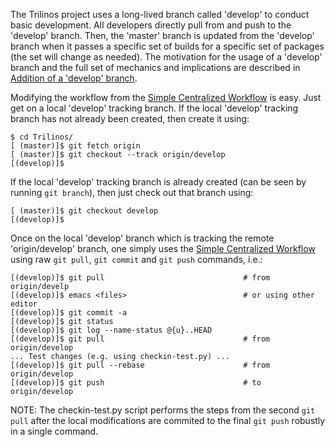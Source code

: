 The Trilinos project uses a long-lived branch called 'develop' to conduct basic development.  All developers directly pull from and push to the 'develop' branch.  Then, the 'master' branch is updated from the 'develop' branch when it passes a specific set of builds for a specific set of packages (the set will change as needed).  The motivation for the usage of a 'develop' branch and the full set of mechanics and implications are described in [Addition of a 'develop' branch](https://docs.google.com/document/d/1uVQYI2cmNx09fDkHDA136yqDTqayhxqfvjFiuUue7wo/edit#heading=h.u2ougk1wk7ph).

Modifying the workflow from the [Simple Centralized Workflow](https://github.com/trilinos/Trilinos/wiki/VC-|-Simple-Centralized-Workflow) is easy.  Just get on a local 'develop' tracking branch.  If the local 'develop' tracking branch has not already been created, then create it using:

```
$ cd Trilinos/
[ (master)]$ git fetch origin
[ (master)]$ git checkout --track origin/develop
[(develop)]$ 
```

If the local 'develop' tracking branch is already created (can be seen by running `git branch`), then just check out that branch using:

```
[ (master)]$ git checkout develop
[(develop)]$ 
```

Once on the local 'develop' branch which is tracking the remote 'origin/develop' branch, one simply uses the [Simple Centralized Workflow](https://github.com/trilinos/Trilinos/wiki/VC-|-Simple-Centralized-Workflow) using raw `git pull`, `git commit` and `git push` commands, i.e.:

```
[(develop)]$ git pull                               # from origin/develp
[(develop)]$ emacs <files>                          # or using other editor
[(develop)]$ git commit -a
[(develop)]$ git status
[(develop)]$ git log --name-status @{u}..HEAD
[(develop)]$ git pull                               # from origin/develop
... Test changes (e.g. using checkin-test.py) ...
[(develop)]$ git pull --rebase                      # from origin/develop
[(develop)]$ git push                               # to origin/develop
```

NOTE: The checkin-test.py script performs the steps from the second `git pull` after the local modifications are commited to the final `git push` robustly in a single command.
